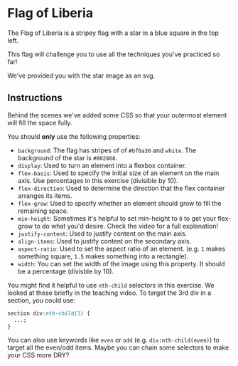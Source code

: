 # Flag of Liberia

The Flag of Liberia is a stripey flag with a star in a blue square in the top left.

This flag will challenge you to use all the techniques you've practiced so far!

We've provided you with the star image as an svg.

## Instructions

Behind the scenes we've added some CSS so that your outermost element will fill the space fully.

You should **only** use the following properties:

- `background`: The flag has stripes of of `#bf0a30` and `white`. The background of the star is `#002868`.
- `display`: Used to turn an element into a flexbox container.
- `flex-basis`: Used to specify the initial size of an element on the main axis. Use percentages in this exercise (divisible by 10).
- `flex-direction`: Used to determine the direction that the flex container arranges its items.
- `flex-grow`: Used to specify whether an element should grow to fill the remaining space.
- `min-height`: Sometimes it's helpful to set min-height to `0` to get your flex-grow to do what you'd desire. Check the video for a full explanation!
- `justify-content`: Used to justify content on the main axis.
- `align-items`: Used to justify content on the secondary axis.
- `aspect-ratio`: Used to set the aspect ratio of an element. (e.g. `1` makes something square, `1.5` makes something into a rectangle).
- `width`: You can set the width of the image using this property. It should be a percentage (divisble by 10).

You might find it helpful to use `nth-child` selectors in this exercise. We looked at these briefly in the teaching video. To target the 3rd div in a section, you could use:

```css
section div:nth-child(3) {
  ...;
}
```

You can also use keywords like `even` or `odd` (e.g. `div:nth-child(even)`) to target all the even/odd items. Maybe you can chain some selectors to make your CSS more DRY?
